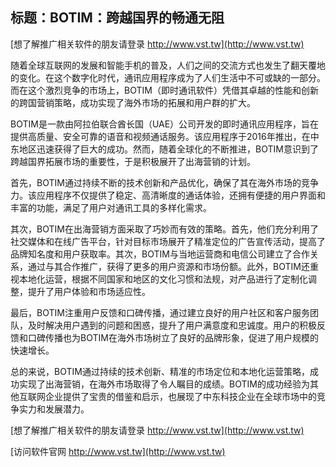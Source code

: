 ## **标题：BOTIM：跨越国界的畅通无阻**

[想了解推广相关软件的朋友请登录 http://www.vst.tw](http://www.vst.tw)

随着全球互联网的发展和智能手机的普及，人们之间的交流方式也发生了翻天覆地的变化。在这个数字化时代，通讯应用程序成为了人们生活中不可或缺的一部分。而在这个激烈竞争的市场上，BOTIM（即时通讯软件）凭借其卓越的性能和创新的跨国营销策略，成功实现了海外市场的拓展和用户群的扩大。

BOTIM是一款由阿拉伯联合酋长国（UAE）公司开发的即时通讯应用程序，旨在提供高质量、安全可靠的语音和视频通话服务。该应用程序于2016年推出，在中东地区迅速获得了巨大的成功。然而，随着全球化的不断推进，BOTIM意识到了跨越国界拓展市场的重要性，于是积极展开了出海营销的计划。

首先，BOTIM通过持续不断的技术创新和产品优化，确保了其在海外市场的竞争力。该应用程序不仅提供了稳定、高清晰度的通话体验，还拥有便捷的用户界面和丰富的功能，满足了用户对通讯工具的多样化需求。

其次，BOTIM在出海营销方面采取了巧妙而有效的策略。首先，他们充分利用了社交媒体和在线广告平台，针对目标市场展开了精准定位的广告宣传活动，提高了品牌知名度和用户获取率。其次，BOTIM与当地运营商和电信公司建立了合作关系，通过与其合作推广，获得了更多的用户资源和市场份额。此外，BOTIM还重视本地化运营，根据不同国家和地区的文化习惯和法规，对产品进行了定制化调整，提升了用户体验和市场适应性。

最后，BOTIM注重用户反馈和口碑传播，通过建立良好的用户社区和客户服务团队，及时解决用户遇到的问题和困惑，提升了用户满意度和忠诚度。用户的积极反馈和口碑传播也为BOTIM在海外市场树立了良好的品牌形象，促进了用户规模的快速增长。

总的来说，BOTIM通过持续的技术创新、精准的市场定位和本地化运营策略，成功实现了出海营销，在海外市场取得了令人瞩目的成绩。BOTIM的成功经验为其他互联网企业提供了宝贵的借鉴和启示，也展现了中东科技企业在全球市场中的竞争实力和发展潜力。

[想了解推广相关软件的朋友请登录 http://www.vst.tw](http://www.vst.tw)


[访问软件官网 http://www.vst.tw](http://www.vst.tw)
